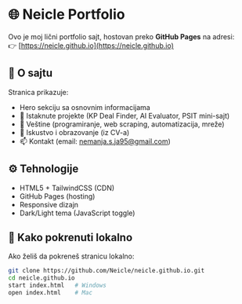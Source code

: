 # 🌐 Neicle Portfolio

Ovo je moj lični portfolio sajt, hostovan preko **GitHub Pages** na adresi:  
👉 [https://neicle.github.io](https://neicle.github.io)

## 📌 O sajtu
Stranica prikazuje:
- Hero sekciju sa osnovnim informacijama
- 🚀 Istaknute projekte (KP Deal Finder, AI Evaluator, PSIT mini-sajt)
- 🧰 Veštine (programiranje, web scraping, automatizacija, mreže)
- 💼 Iskustvo i obrazovanje (iz CV-a)
- 📫 Kontakt (email: nemanja.s.ja95@gmail.com)

## ⚙️ Tehnologije
- HTML5 + TailwindCSS (CDN)
- GitHub Pages (hosting)
- Responsive dizajn
- Dark/Light tema (JavaScript toggle)

## 🚀 Kako pokrenuti lokalno
Ako želiš da pokreneš stranicu lokalno:
```bash
git clone https://github.com/Neicle/neicle.github.io.git
cd neicle.github.io
start index.html   # Windows
open index.html    # Mac
